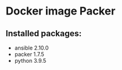 Docker image Packer
======

## Installed packages: 
 - ansible 2.10.0
 - packer 1.7.5
 - python 3.9.5